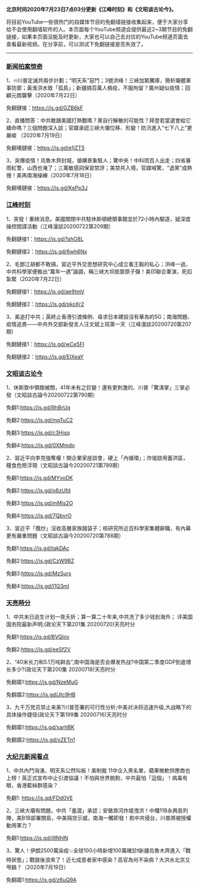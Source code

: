 **北京时间2020年7月23日7点03分更新《江峰时刻》和《文昭谈古论今》。**


将目前YouTube一些很热门的自媒体节目的免翻墙链接收集起来，便于大家分享给不会使用翻墙软件的人。本页面每个YouTube频道会提供最近2~3期节目的免翻链接，如果本页面没能及时更新，大家也可以自己去对应的YouTube频道页面去查看最新视频。在分享前，可以测试下免翻链接是否失效了。

***

### [新闻拍案惊奇](https://www.youtube.com/c/%E5%A4%A7%E5%AE%87%E6%8B%8D%E6%A1%88%E9%A9%9A%E5%A5%87DayuShow/videos)

1、🔥川普定滅共兩步計劃；“明天系”惡鬥；3號洪峰！三峽加緊騰庫，簡析壩體軍事防禦；黃淮洪水致「孤島」；新疆搞百萬人檢疫，不服拘留？廣州疑似疫情；回顧元朗襲擊（2020年7月22日）

免翻鏈接：https://is.gd/GZB6kF

2、直播問答：中共敢跟美國打熱戰嗎？黨自行解散的可能性？拜登若當選會給它續命嗎？三個問題深入談；官媒承認三峽大壩位移、形變！防汛進入“七下八上”更嚴峻 （2020年7月19日）

免翻墻鏈接：https://is.gd/e1jZT5

3、突爆疫情！烏魯木齊封城，搶購景象駭人；驚中央！中科院百人出走；四省暴雨紅警，山西也淹了；三萬敏感詞保習禁評；美禁共入境，官媒喊驚，“退黨”成熱搜！美再南海操練（2020年7月18日）

免翻墻鏈接：https://is.gd/KePp3J  

### [江峰时刻](https://www.youtube.com/c/%E6%B1%9F%E5%B3%B0%E6%97%B6%E5%88%BB/videos)

1、突發！重磅消息。美國關閉中共駐休斯頓總領事館並於72小時內驅逐，疑深度操控間諜活動（江峰漫談20200722第209期）

免翻鏈接1：https://is.gd/1shO8L

免翻鏈接2：https://is.gd/6wh6Nx

2、毛鄧江胡都不敢搞，習近平外交思想研究中心成立看王毅的私心；洪峰一過，中共科學家便搬出“萬年一遇”論調，稱三峡大坝抵禦原子彈！美印聯合軍演，死扣紮緊（2020年7月22日）

免翻鏈接1：https://is.gd/ae9tmV 

免翻鏈接2：https://is.gd/pkoXr2

3、美追打中共；英終止香港引渡條例、尋求日本建設沒有華為的5G；南海問題、疫情追責——中共外交部新發言人汪文斌上班第一天（江峰漫談20200720第207期）

免翻鏈接1：https://is.gd/wCe5FI

免翻鏈接2：https://is.gd/EIXeaY


### [文昭谈古论今](https://www.youtube.com/channel/UCtAIPjABiQD3qjlEl1T5VpA/videos)

1、休斯敦中領館被關，41年未有之巨變！還有更刺激的、川普「驚濤掌」三掌必發（文昭談古論今20200722第790期）

免翻1:https://is.gd/RhBrUq

免翻2:https://is.gd/mpTuC2

免翻3:https://is.gd/c3Hisq

免翻4:https://is.gd/0XMmdo


2、習近平向李克強奪權！開企業家座談會，硬上「內循環」；炸堤啟用蓄洪區，糧食危險浮現（文昭談古論今20200721第789期）

免翻1:https://is.gd/MYvoDK

免翻2:https://is.gd/o6zUfd

免翻3:https://is.gd/mMis2O

免翻4:https://is.gd/7QbvrO

3、習近平「攬炒」沒收高層家族錢袋子；核研究所近百科學家集體辭職，有內幕更有嚴重問題（文昭談古論今20200720第788期）

免翻1:https://is.gd/tqkDAc  

免翻2:https://is.gd/CzW9BZ   

免翻3:https://is.gd/MzSurs   

免翻4:https://is.gd/l1Q3mI



### [天亮時分](https://www.youtube.com/channel/UCjvjNeHndz4PGs9JXhzdHqw/videos)

1、中共末日逃生计划一夜夭折；算一算二十年来,中共洗了多少钱到海外； 评美国国务院最新声明;(政论天下第201集 20200720)天亮时分

免翻1:https://is.gd/BVQlov

免翻2:https://is.gd/eeSf2V

2、“40米长刀和5.1万吨鲜血”,南中国海是否会爆发热战?中国第二季度GDP到底增长多少?(政论天下第200集 20200718)天亮时分 

免翻牆1:https://is.gd/NzeMuG   

免翻牆2:https://is.gd/Jtc9HB

3、九千万党员禁止来美?川普签署的可行性分析;中美对决将迅速升级,大战略下的具体操作捷径(政论天下第199集 20200716)天亮时分

免翻牆1:https://is.gd/xarhBK  

免翻牆2:https://is.gd/xZETn1

### [大纪元新闻看点](https://www.youtube.com/c/%E5%A4%A7%E7%B4%80%E5%85%83-%E6%96%B0%E8%81%9E%E7%9C%8B%E9%BB%9E/videos)

1、中共內鬥洶湧，明天系公然叫板！美制裁 11中企入黑名單，蘋果微軟供應商也上榜！英正式宣布中止引渡協議！不怕與世界脫鉤，中共最怕「這個」！病毒有眼，香港藍絲群感染？

免翻1: https://is.gd/FDd0VE

2、三峽大壩有問題，中共「羞澀」承認；安徽滁河炸堤洩洪！中殲11B永興島列陣，美B1B部署關島，中美隔空示威，南海一觸即發！若中共侵台，川普將被授權動用軍力？

免翻1:https://is.gd/j9NhlN

3、驚人！伊朗2500萬染疫💥全球100小時新增100萬確診❗️新疆烏魯木齊進入「戰時狀態」；戰狼後浪來了！近七成患者家中感染？高官為何不染病？大洪水北京又甩鍋？（2020年7月19日）

免翻牆1:https://is.gd/z6uQ9A
